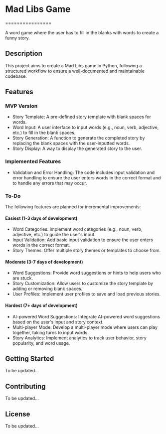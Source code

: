 # Mad Libs Game
================

A word game where the user has to fill in the blanks with words to create a funny story.

## Description

This project aims to create a Mad Libs game in Python, following a structured workflow to ensure a well-documented and maintainable codebase.

## Features

### MVP Version

* Story Template: A pre-defined story template with blank spaces for words.
* Word Input: A user interface to input words (e.g., noun, verb, adjective, etc.) to fill in the blank spaces.
* Story Generation: A function to generate the completed story by replacing the blank spaces with the user-inputted words.
* Story Display: A way to display the generated story to the user.

### Implemented Features

* Validation and Error Handling: The code includes input validation and error handling to ensure the user enters words in the correct format and to handle any errors that may occur.

### To-Do

The following features are planned for incremental improvements:

#### Easiest (1-3 days of development)

* Word Categories: Implement word categories (e.g., noun, verb, adjective, etc.) to guide the user's input.
* Input Validation: Add basic input validation to ensure the user enters words in the correct format.
* Story Themes: Offer multiple story themes or templates to choose from.

#### Moderate (3-7 days of development)

* Word Suggestions: Provide word suggestions or hints to help users who are stuck.
* Story Customization: Allow users to customize the story template by adding or removing blank spaces.
* User Profiles: Implement user profiles to save and load previous stories.

#### Hardest (7+ days of development)

* AI-powered Word Suggestions: Integrate AI-powered word suggestions based on the user's input and story context.
* Multi-player Mode: Develop a multi-player mode where users can play together, taking turns to input words.
* Story Analytics: Implement analytics to track user behavior, story popularity, and word usage.

## Getting Started

To be updated...

## Contributing

To be updated...

## License

To be updated...